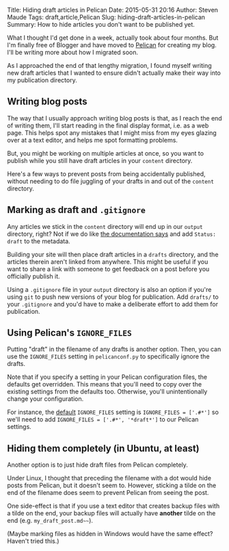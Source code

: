 Title: Hiding draft articles in Pelican
Date: 2015-05-31 20:16
Author: Steven Maude
Tags: draft,article,Pelican
Slug: hiding-draft-articles-in-pelican
Summary: How to hide articles you don't want to be published yet.

What I thought I'd get done in a week, actually took about four
months. But I'm finally free of Blogger and have moved to
[Pelican](http://docs.getpelican.com) for creating my blog. I'll be
writing more about how I migrated soon.

As I approached the end of that lengthy migration, I found myself
writing new draft articles that I wanted to ensure didn't actually make
their way into my publication directory.

## Writing blog posts

The way that I usually approach writing blog posts is that, as
I reach the end of writing them, I'll start reading in the final display
format, i.e. as a web page. This helps spot any mistakes that
I might miss from my eyes glazing over at a text editor, and helps me
spot formatting problems.

But, you might be working on multiple articles at once, so you want to
publish while you still have draft articles in your `content` directory.

Here's a few ways to prevent posts from being accidentally published,
without needing to do file juggling of your drafts in and out of the
`content` directory.

## Marking as draft and `.gitignore`

Any articles we stick in the `content` directory will end up in our
`output` directory, right? Not if we do like
[the documentation says](http://docs.getpelican.com/en/latest/content.html)
and add `Status: draft` to the metadata.

Building your site will then place draft articles in a `drafts`
directory, and the articles therein aren't linked from anywhere. This
might be useful if you want to share a link with someone to get feedback
on a post before you officially publish it.

Using a `.gitignore` file in your `output` directory is also an option
if you're using `git` to push new versions of your blog for publication.
Add `drafts/` to your `.gitignore` and you'd have to make a deliberate
effort to add them for publication.

## Using Pelican's `IGNORE_FILES`

Putting "draft" in the filename of any drafts is another option. Then,
you can use the `IGNORE_FILES` setting in `pelicanconf.py` to
specifically ignore the drafts.

Note that if you specify a setting in your Pelican configuration files,
the defaults get overridden. This means that you'll need to copy over
the existing settings from the defaults too. Otherwise, you'll
unintentionally change your configuration.

For instance, the [default](http://docs.getpelican.com/en/latest/settings.html)
`IGNORE_FILES` setting is `IGNORE_FILES = ['.#*']` so we'll need to
add `IGNORE_FILES = ['.#*', '*draft*']` to our Pelican settings.

## Hiding them completely (in Ubuntu, at least)

Another option is to just hide draft files from Pelican completely.

Under Linux, I thought that preceding the filename with a dot would hide
posts from Pelican, but it doesn't seem to. However, sticking a tilde on
the end of the filename does seem to prevent Pelican from seeing the
post.

One side-effect is that if you use a text editor that creates backup
files with a tilde on the end, your backup files will actually have
**another** tilde on the end (e.g. `my_draft_post.md~~`).

(Maybe marking files as hidden in Windows would have the same effect?
Haven't tried this.)
